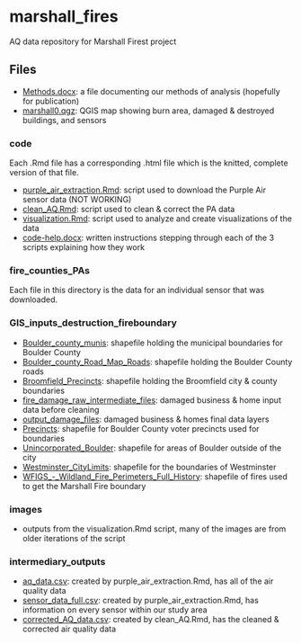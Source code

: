 # marshall_fires
AQ data repository for Marshall Firest project

## Files
- [Methods.docx](/Methods.docx): a file documenting our methods of analysis (hopefully for publication)
- [marshall0.qgz](/marshall0.qgz): QGIS map showing burn area, damaged & destroyed buildings, and sensors

### code
Each .Rmd file has a corresponding .html file which is the knitted, complete version of that file.
- [purple_air_extraction.Rmd](/code/purple_air_extraction.Rmd): script used to download the Purple Air sensor data (NOT WORKING)
- [clean_AQ.Rmd](/code/clean_AQ.Rmd): script used to clean & correct the PA data
- [visualization.Rmd](/code/visualization.Rmd): script used to analyze and create visualizations of the data
- [code-help.docx](/code/code-help.docx): written instructions stepping through each of the 3 scripts explaining how they work

### fire_counties_PAs
Each file in this directory is the data for an individual sensor that was downloaded.

### GIS_inputs_destruction_fireboundary
- [Boulder_county_munis](GIS_inputs_destruction_fireboundary/Boulder_county_munis): shapefile holding the municipal boundaries for Boulder County
- [Boulder_county_Road_Map_Roads](GIS_inputs_destruction_fireboundary/Boulder_county_Road_Map_Roads): shapefile holding the Boulder County roads
- [Broomfield_Precincts](GIS_inputs_destruction_fireboundary/Broomfield_Precincts): shapefile holding the Broomfield city & county boundaries
- [fire_damage_raw_intermediate_files](GIS_inputs_destruction_fireboundary/fire_damage_raw_intermediate_files): damaged business & home input data before cleaning
- [output_damage_files](GIS_inputs_destruction_fireboundary/output_damage_files): damaged business & homes final data layers
- [Precincts](GIS_inputs_destruction_fireboundary/Precincts): shapefile for Boulder County voter precincts used for boundaries
- [Unincorporated_Boulder](GIS_inputs_destruction_fireboundary/Unincorporated_Boulder): shapefile for areas of Boulder outside of the city
- [Westminster_CityLimits](GIS_inputs_destruction_fireboundary/Westminster_CityLimits): shapefile for the boundaries of Westminster
- [WFIGS_-_Wildland_Fire_Perimeters_Full_History](GIS_inputs_destruction_fireboundary/WFIGS_-_Wildland_Fire_Perimeters_Full_History): shapefile of fires used to get the Marshall Fire boundary

### images
- outputs from the visualization.Rmd script, many of the images are from older iterations of the script

### intermediary_outputs
- [aq_data.csv](intermediary_outputs/aq_data.csv): created by purple_air_extraction.Rmd, has all of the air quality data
- [sensor_data_full.csv](intermediary_outputs/sensor_data_full.csv): created by purple_air_extraction.Rmd, has information on every sensor within our study area
- [corrected_AQ_data.csv](intermediary_outputs/corrected_AQ_data.csv): created by clean_AQ.Rmd, has the cleaned & corrected air quality data
